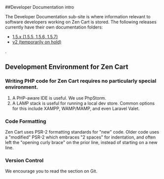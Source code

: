 ##Developer Documentation intro

The Developer Documentation sub-site is where information relevant 
to software developers working on Zen Cart is stored.  The 
following releases currently have their own documentation folders: 

- [1.5.x (1.5.5, 1.5.6, 1.5.7)](1.5.5)
- [v2 (temporarily on hold)](v2)

.

## Development Environment for Zen Cart

### Writing PHP code for Zen Cart requires no particularly special environment.

1. A PHP-aware IDE is useful. We use PhpStorm.
2. A LAMP stack is useful for running a local dev store. Common options for this include XAMPP, WAMP/MAMP, and even Laravel Valet.

### Code Formatting

Zen Cart uses PSR-2 formatting standards for "new" code. Older code uses a "modified" PSR-2 which embraces "2 spaces" for indentation, and often left the "opening curly brace" on the prior line, instead of starting on a new line.

### Version Control

We encourage you to read the section on Git.
